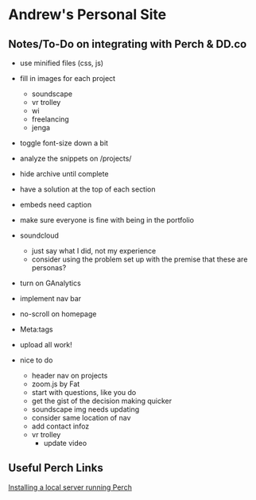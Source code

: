 # Andrew's Personal Site

## Notes/To-Do on integrating with Perch & DD.co
- use minified files (css, js)
- fill in images for each project
   - soundscape
   - vr trolley
   - wi
   - freelancing
   - jenga
- toggle font-size down a bit
- analyze the snippets on /projects/
- hide archive until complete
- have a solution at the top of each section
- embeds need caption
- make sure everyone is fine with being in the portfolio
- soundcloud
   - just say what I did, not my experience
   - consider using the problem set up with the premise that these are personas?
- turn on GAnalytics
- implement nav bar
- no-scroll on homepage
- Meta:tags
- upload all work!

- nice to do
   - header nav on projects
   - zoom.js by Fat
   - start with questions, like you do
   - get the gist of the decision making quicker
   - soundscape img needs updating
   - consider same location of nav
   - add contact infoz
   - vr trolley
      - update video

## Useful Perch Links
[Installing a local server running Perch](https://solutions.grabaperch.com/development/installing-a-local-server-with-xampp)
